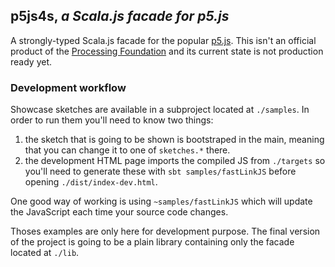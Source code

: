 ## p5js4s, _a Scala.js facade for p5.js_

A strongly-typed Scala.js facade for the popular [p5.js](https://github.com/processing/p5.js). This isn't an official product of the [Processing Foundation](https://github.com/processing) and its current state is not production ready yet.

### Development workflow
Showcase sketches are available in a subproject located at `./samples`. In order to run them you'll need to know two things:
1. the sketch that is going to be shown is bootstraped in the main, meaning that you can change it to one of `sketches.*` there.
2. the development HTML page imports the compiled JS from `./targets` so you'll need to generate these with `sbt samples/fastLinkJS` before opening `./dist/index-dev.html`.

One good way of working is using `~samples/fastLinkJS` which will update the JavaScript each time your source code changes.

Thoses examples are only here for development purpose. The final version of the project is going to be a plain library containing only the facade located at `./lib`.
